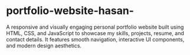 # portfolio-website-hasan-
A responsive and visually engaging personal portfolio website built using HTML, CSS, and JavaScript to showcase my skills, projects, resume, and contact details. It features smooth navigation, interactive UI components, and modern design aesthetics.
